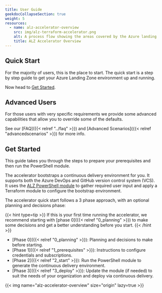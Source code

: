 ```yaml
---
title: User Guide
geekdocCollapseSection: true
weight: 5
resources:
  - name: alz-accelerator-overview
    src: img/alz-terraform-accelerator.png
    alt: A process flow showing the areas covered by the Azure landing zones Terraform accelerator.
    title: ALZ Accelerator Overview
---
```


## Quick Start

For the majority of users, this is the place to start. The quick start is a step by step guide to get your Azure Landing Zone environment up and running.

Now head to [Get Started](#get-started).

## Advanced Users

For those users with very specific requirements we provide some advanced capabilities that allow you to override some of the defaults.

See our [FAQ]({{< relref "../faq" >}}) and [Advanced Scenarios]({{< relref "advancedscenarios" >}}) for more info.

## Get Started

This guide takes you through the steps to prepare your prerequisites and then run the PowerShell module.

The accelerator bootstraps a continuous delivery environment for you. It supports both the Azure DevOps and GitHub version control system (VCS). It uses the [ALZ PowerShell module](https://www.powershellgallery.com/packages/ALZ) to gather required user input and apply a Terraform module to configure the bootstrap environment.

The accelerator quick start follows a 3 phase approach, with an optional planning and decisions phase:

{{< hint type=tip >}}
If this is your first time running the accelerator, we recommend starting with [phase 0]({{< relref "0_planning" >}}) to make some decisions and get a better understanding before you start.
{{< /hint >}}

- [Phase 0]({{< relref "0_planning" >}}): Planning and decisions to make before starting.
- [Phase 1]({{< relref "1_prerequisites" >}}): Instructions to configure credentials and subscriptions.
- [Phase 2]({{< relref "2_start" >}}): Run the PowerShell module to generate the continuous delivery environment.
- [Phase 3]({{< relref "3_deploy" >}}): Update the module (if needed) to suit the needs of your organization and deploy via continuous delivery.

{{< img name="alz-accelerator-overview" size="origin" lazy=true >}}
